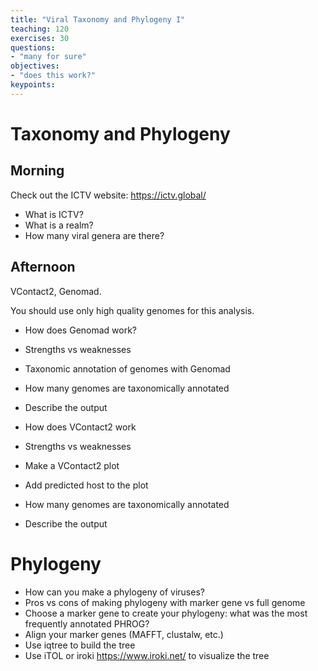 ```yaml
---
title: "Viral Taxonomy and Phylogeny I"
teaching: 120
exercises: 30
questions:
- "many for sure"
objectives:
- "does this work?"
keypoints:
---
```


# Taxonomy and Phylogeny

## Morning

Check out the ICTV website: https://ictv.global/

- What is ICTV?
- What is a realm?
- How many viral genera are there?

## Afternoon

VContact2, Genomad.

You should use only high quality genomes for this analysis.

- How does Genomad work?
- Strengths vs weaknesses
- Taxonomic annotation of genomes with Genomad
- How many genomes are taxonomically annotated
- Describe the output

- How does VContact2 work
- Strengths vs weaknesses
- Make a VContact2 plot
- Add predicted host to the plot
- How many genomes are taxonomically annotated
- Describe the output

# Phylogeny

- How can you make a phylogeny of viruses?
- Pros vs cons of making phylogeny with marker gene vs full genome
- Choose a marker gene to create your phylogeny: what was the most frequently annotated PHROG?
- Align your marker genes (MAFFT, clustalw, etc.)
- Use iqtree to build the tree
- Use iTOL or iroki https://www.iroki.net/ to visualize the tree

